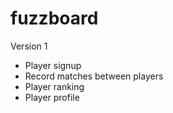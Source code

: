 # fuzzboard

Version 1

* Player signup
* Record matches between players
* Player ranking
* Player profile

